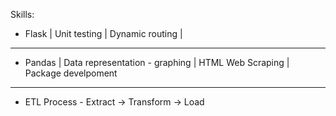 Skills:
- Flask | Unit testing | Dynamic routing | 
----------
- Pandas | Data representation - graphing | HTML Web Scraping | Package develpoment
----------
- ETL Process - Extract -> Transform -> Load 
